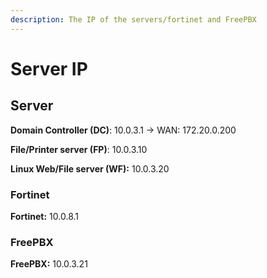 ```yaml
---
description: The IP of the servers/fortinet and FreePBX
---
```


# Server IP

## Server

**Domain Controller \(DC\)**: 10.0.3.1 -&gt; WAN: 172.20.0.200

**File/Printer server \(FP\)**: 10.0.3.10

**Linux Web/File server \(WF\):** 10.0.3.20



### Fortinet

**Fortinet:** 10.0.8.1



### FreePBX

**FreePBX:** 10.0.3.21



